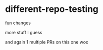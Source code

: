 # different-repo-testing

fun changes


more stuff I guess

and again
1
multiple PRs on this one woo
